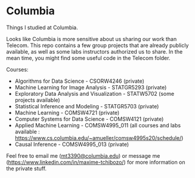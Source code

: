 # Columbia
Things I studied at Columbia.

Looks like Columbia is more sensitive about us sharing our work than Telecom. This repo contains a few group projects that are already publicly available, as well as some labs instructors authorized us to share. In the mean time, you might find some useful code in the Telecom folder.

Courses:

* Algorithms for Data Science - CSORW4246 (private)
* Machine Learning for Image Analysis - STATGR5293 (private)
* Exploratory Data Analysis and Visualization - STATW5702 (some projects available)
* Statistical Inference and Modeling - STATGR5703 (private)
* Machine Learning - COMSW4721 (private)
* Computer Systems for Data Science - COMSW4121 (private)
* Applied Machine Learning - COMSW4995_011 (all courses and labs available : https://www.cs.columbia.edu/~amueller/comsw4995s20/schedule/)
* Causal Inference - COMSW4995_013 (private) 


Feel free to email me (mt3390@columbia.edu) or message me (https://www.linkedin.com/in/maxime-tchibozo/) for more information on the private stuff.
